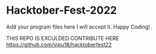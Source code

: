 # Hacktober-Fest-2022
Add your program files here I will accept it. Happy Coding!

THIS REPO IS EXCULDED CONTRIBUTE HERE 
https://github.com/vipu18/hacktoberfest22
